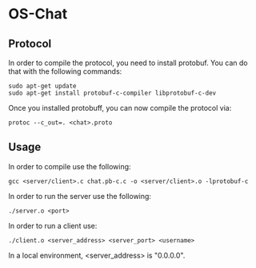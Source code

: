 # OS-Chat

## Protocol
In order to compile the protocol, you need to install protobuf. You can do that with the following commands:
```
sudo apt-get update
sudo apt-get install protobuf-c-compiler libprotobuf-c-dev
```
Once you installed protobuff, you can now compile the protocol via:
```
protoc --c_out=. <chat>.proto 
```

## Usage
In order to compile use the following:
```
gcc <server/client>.c chat.pb-c.c -o <server/client>.o -lprotobuf-c
```
In order to run the server use the following:
```
./server.o <port>
```
In order to run a client use:
```
./client.o <server_address> <server_port> <username>
```
In a local environment, <server_address> is "0.0.0.0".
